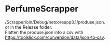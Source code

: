 # PerfumeScrapper
/Scrapper/bin/Debug/netcoreapp3.1/produse.json.  
  or in the Release folder.  
Flatten the produse.json into a csv with https://toolslick.com/conversion/data/json-to-csv. 
